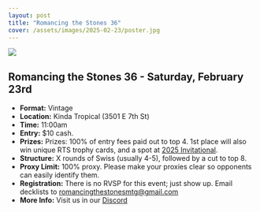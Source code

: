 ```yaml
---
layout: post
title: "Romancing the Stones 36"
cover: /assets/images/2025-02-23/poster.jpg
---
```


![]({{site.cdn_url}}/assets/images/2025-02-23/poster.jpg)

## Romancing the Stones 36 - Saturday, February 23rd

* **Format:** Vintage
* **Location:** Kinda Tropical (3501 E 7th St)
* **Time:** 11:00am
* **Entry:** $10 cash.
* **Prizes:** Prizes: 100% of entry fees paid out to top 4. 1st place will also win
  unique RTS trophy cards, and a spot at [2025 Invitational](/invitational).
* **Structure:** X rounds of Swiss (usually 4-5), followed by a cut to top 8.
* **Proxy Limit:** 100% proxy. Please make your proxies clear so opponents can easily
  identify them.
* **Registration:** There is no RVSP for this event; just show up.  Email decklists to
  romancingthestonesmtg@gmail.com
* **More Info:** Visit us in our [Discord](https://discord.gg/a9uKSEP5ya)

